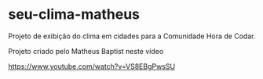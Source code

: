 # seu-clima-matheus
Projeto de exibição do clima em cidades para a Comunidade Hora de Codar.

Projeto criado pelo Matheus Baptist neste vídeo

https://www.youtube.com/watch?v=VS8EBgPwsSU


